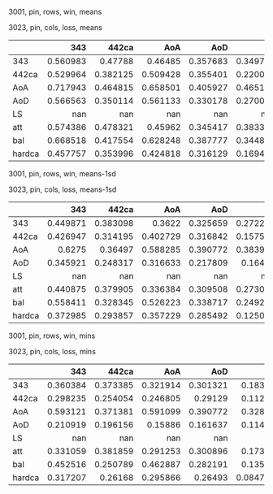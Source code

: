 3001, pin, rows, win, means

3023, pin, cols, loss, means

|        |        343 |      442ca |        AoA |        AoD |         LS |        att |        bal |     hardca |
|:-------|-----------:|-----------:|-----------:|-----------:|-----------:|-----------:|-----------:|-----------:|
| 343    |   0.560983 |   0.47788  |   0.46485  |   0.357683 |   0.349739 |   0.456526 |   0.403284 |   0.56561  |
| 442ca  |   0.529964 |   0.382125 |   0.509428 |   0.355401 |   0.220019 |   0.502972 |   0.44527  |   0.447186 |
| AoA    |   0.717943 |   0.464815 |   0.658501 |   0.405927 |   0.465146 |   0.609538 |   0.515043 |   0.471299 |
| AoD    |   0.566563 |   0.350114 |   0.561133 |   0.330178 |   0.270043 |   0.519885 |   0.446702 |   0.348774 |
| LS     | nan        | nan        | nan        | nan        | nan        | nan        | nan        | nan        |
| att    |   0.574386 |   0.478321 |   0.45962  |   0.345417 |   0.383376 |   0.467947 |   0.406621 |   0.568752 |
| bal    |   0.668518 |   0.417554 |   0.628248 |   0.387777 |   0.344897 |   0.571424 |   0.489523 |   0.43564  |
| hardca |   0.457757 |   0.353996 |   0.424818 |   0.316129 |   0.169482 |   0.434456 |   0.404394 |   0.430894 |

3001, pin, rows, win, means-1sd

3023, pin, cols, loss, means-1sd

|        |        343 |      442ca |        AoA |        AoD |         LS |        att |        bal |     hardca |
|:-------|-----------:|-----------:|-----------:|-----------:|-----------:|-----------:|-----------:|-----------:|
| 343    |   0.449871 |   0.383098 |   0.3622   |   0.325659 |   0.272272 |   0.420112 |   0.324643 |   0.50366  |
| 442ca  |   0.426947 |   0.314195 |   0.402729 |   0.316842 |   0.157521 |   0.425154 |   0.377819 |   0.367931 |
| AoA    |   0.6275   |   0.36497  |   0.588285 |   0.390772 |   0.383996 |   0.609538 |   0.457144 |   0.428316 |
| AoD    |   0.345921 |   0.248317 |   0.316633 |   0.217809 |   0.16489  |   0.321185 |   0.288675 |   0.280704 |
| LS     | nan        | nan        | nan        | nan        | nan        | nan        | nan        | nan        |
| att    |   0.440875 |   0.379905 |   0.336384 |   0.309508 |   0.273007 |   0.392694 |   0.318022 |   0.519815 |
| bal    |   0.558411 |   0.328345 |   0.526223 |   0.338717 |   0.249232 |   0.504107 |   0.408822 |   0.367545 |
| hardca |   0.372985 |   0.293857 |   0.357229 |   0.285492 |   0.125084 |   0.397895 |   0.350472 |   0.360147 |

3001, pin, rows, win, mins

3023, pin, cols, loss, mins

|        |        343 |      442ca |        AoA |        AoD |          LS |        att |        bal |     hardca |
|:-------|-----------:|-----------:|-----------:|-----------:|------------:|-----------:|-----------:|-----------:|
| 343    |   0.360384 |   0.373385 |   0.321914 |   0.301321 |   0.183204  |   0.394468 |   0.274866 |   0.465458 |
| 442ca  |   0.298235 |   0.254054 |   0.246805 |   0.29129  |   0.112007  |   0.342173 |   0.253895 |   0.303236 |
| AoA    |   0.593121 |   0.371381 |   0.591099 |   0.390772 |   0.328899  |   0.609538 |   0.427507 |   0.430155 |
| AoD    |   0.210919 |   0.196156 |   0.15886  |   0.161637 |   0.114603  |   0.225903 |   0.19177  |   0.243656 |
| LS     | nan        | nan        | nan        | nan        | nan         | nan        | nan        | nan        |
| att    |   0.331059 |   0.381859 |   0.291253 |   0.300896 |   0.173552  |   0.365249 |   0.257773 |   0.501927 |
| bal    |   0.452516 |   0.250789 |   0.462887 |   0.282191 |   0.135369  |   0.484137 |   0.34312  |   0.286077 |
| hardca |   0.317207 |   0.26168  |   0.295866 |   0.26493  |   0.0847119 |   0.374409 |   0.291723 |   0.336221 |

